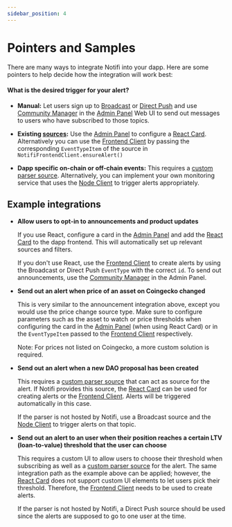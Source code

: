 ```yaml
---
sidebar_position: 4
---
```


# Pointers and Samples

There are many ways to integrate Notifi into your dapp. Here are some pointers to help decide how the integration will work best:

#### What is the desired trigger for your alert?

- **Manual:** Let users sign up to [Broadcast](alerts-in-depth#broadcast) or [Direct Push](alerts-in-depth#direct-push) and use [Community Manager](../alert-design/community-manager) in the [Admin Panel](../alert-trigger/admin-panel) Web UI to send out messages to users who have subscribed to those topics.

- **Existing [sources](alerts-in-depth#source):** Use the [Admin Panel](../alert-trigger/admin-panel) to configure a [React Card](../alert-subscribe/react-card). Alternatively you can use the [Frontend Client](../alert-subscribe/frontend-client) by passing the corresponding `EventTypeItem` of the source in `NotifiFrontendClient.ensureAlert()`

- **Dapp specific on-chain or off-chain events:** This requires a [custom parser source](alerts-in-depth#custom-parser-source). Alternatively, you can implement your own monitoring service that uses the [Node Client](../alert-trigger/node-client) to trigger alerts appropriately.

## Example integrations

- **Allow users to opt-in to announcements and product updates**

  If you use React, configure a card in the [Admin Panel](../alert-trigger/admin-panel) and add the [React Card](../alert-subscribe/react-card) to the dapp frontend. This will automatically set up relevant sources and filters.

  If you don't use React, use the [Frontend Client](../alert-subscribe/frontend-client) to create alerts by using the Broadcast or Direct Push `EventType` with the correct `id`.
  To send out announcements, use the [Community Manager](../alert-design/community-manager) in the Admin Panel.

- **Send out an alert when price of an asset on Coingecko changed**

  This is very similar to the announcement integration above, except you would use the price change source type. Make sure to configure parameters such as the asset to watch or price thresholds when configuring the card in the [Admin Panel](../alert-trigger/admin-panel) (when using React Card) or in the `EventTypeItem` passed to the [Frontend Client](../alert-subscribe/frontend-client) respectively.

  Note: For prices not listed on Coingecko, a more custom solution is required.

- **Send out an alert when a new DAO proposal has been created**

  This requires a [custom parser source](alerts-in-depth#custom-parser-source) that can act as source for the alert. If Notifi provides this source, the [React Card](../alert-subscribe/react-card) can be used for creating alerts or the [Frontend Client](../alert-subscribe/frontend-client). Alerts will be triggered automatically in this case.

  If the parser is not hosted by Notifi, use a Broadcast source and the [Node Client](../alert-trigger/node-client) to trigger alerts on that topic.

- **Send out an alert to an user when their position reaches a certain LTV (loan-to-value) threshold that the user can choose**

  This requires a custom UI to allow users to choose their threshold when subscribing as well as a [custom parser source](alerts-in-depth#custom-parser-source) for the alert.
  The same integration path as the example above can be applied; however, the [React Card](../alert-subscribe/react-card) does not support custom UI elements to let users pick their threshold. Therefore, the [Frontend Client](../alert-subscribe/frontend-client) needs to be used to create alerts.

  If the parser is not hosted by Notifi, a Direct Push source should be used since the alerts are supposed to go to one user at the time.




<!--
Rough decision making chart for what to use:



Do you require special UI elements for users to sign up to your alert (e.g. sliders, buttons, etc. to pick thresholds)?

- Yes -> build UI components and use Notifi React Hooks (if on React) or Frontend Client to create alerts
- No -> Use Notifi React Card (if on React) or follow simple example of Frontend Client

  Note: The React card has components for users to enter the target (Email, SMS, Telegram) and basic opt-in check boxes

What is the desired trigger for your alert?

- Manual (e.g. announcement of new features) -> use Admin Panel - Send Test Messages or Community Manager to draft messages and send them
- Existing topic type (Price change, Balance change, etc.) -> use Admin Panel card config for React Card or pass correct `EventTypeItem` in `NotifiFrontendClient.ensureAlert()`
- Events on the blockchain (e.g. liquidation, certain transactions, etc.) -> this requires a custom parser, reach out to us. If you are able to run your own parser that monitors blockchain transactions, you can have it trigger notifications through the Node Client.
- Off-chain events -> Reach out to us or run a service that calls Node Client to send out notifications.


Example use cases and how to integrate:

- Allow users to opt-in to announcements and product updates

  If on React configure a card in the Admin Panel and add the React Card to the dapp frontend. This will automatically set up relevant sources and filters.
  If not on React use the Frontend Client to create alerts, make sure to use the correct topic id.
  Send out announcements from the Community Manager in the Admin Panel.

- Send out alert when price of an asset on Coingecko changed

  Same as announcements and product updates, use topic type price change.
  Alerts will be send automatically whenever the coingecko price of a supported assets changes.

  Note: For prices from outside Coingecko or other assets a more custom solution is required


- Send out alerts when a liquidation has happened

  This requires a custom parser that can act as source for the alert. If Notifi provides this source, the React Card can be used (configured with the correct topic type) for creating alerts or by using the Frontend Client. Alerts will be triggered automatically in this case.
  If the parser is not hosted by Notifi, a generic broadcast topic should be created, and the Node Client can be called to trigger alerts on that topic. For subscribing the React Card or Frontend Client can be used (with selecting the generic broadcast topic)

- Alert the user when their position reaches a certain LTV (loan-to-value) threshold that the user can choose

  This requires a custom UI to allow users to choose their threshold when subscribing as well as a custom parser as source for the alert. Build the UI components and use the React Hooks or Frontend Client to create the alerts.
  Contact us for a custom parser as source, or alternatively you can run a service that uses the Node Client to send out Direct Push notifications.

  -->
